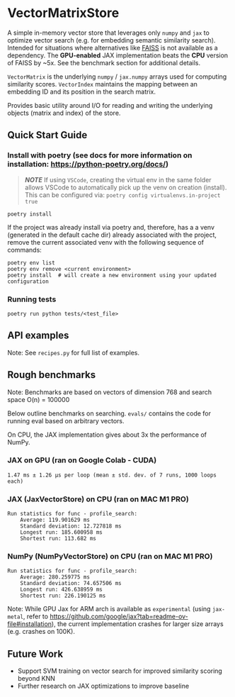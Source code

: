 # VectorMatrixStore

A simple in-memory vector store that leverages only `numpy` and `jax` to
optimize vector search (e.g. for embedding semantic similarity search). Intended
for situations where alternatives like [FAISS](https://github.com/facebookresearch/faiss)
is not available as a dependency. The **GPU-enabled** JAX implementation beats
the **CPU** version of FAISS by ~5x. See the benchmark section for additional
details.

`VectorMatrix` is the underlying `numpy` / `jax.numpy` arrays used for computing
similarity scores. `VectorIndex` maintains the mapping between an embedding ID
and its position in the search matrix.

Provides basic utility around I/O for reading and writing the underlying objects
(matrix and index) of the store.

## Quick Start Guide

### Install with poetry (see docs for more information on installation: <https://python-poetry.org/docs/>)

> **_NOTE_** If using `VSCode`, creating the virtual env in the same folder allows VSCode to automatically pick up the venv on creation (install). This can be configured via: `poetry config virtualenvs.in-project true`

```shell
poetry install
```

If the project was already install via poetry and, therefore, has a a venv (generated in the default cache dir) already associated with the project, remove the current associated venv with the following sequence of commands:

```shell
poetry env list
poetry env remove <current environment>
poetry install  # will create a new environment using your updated configuration
```

### Running tests

```shell
poetry run python tests/<test_file>
```

## API examples

Note: See `recipes.py` for full list of examples.

## Rough benchmarks

Note: Benchmarks are based on vectors of dimension 768 and search space O(n) = 100000

Below outline benchmarks on searching. `evals/` contains the code for running
eval based on arbitrary vectors.

On CPU, the JAX implementation gives about 3x the performance of NumPy.

### JAX on GPU (ran on Google Colab - CUDA)

```shell
1.47 ms ± 1.26 µs per loop (mean ± std. dev. of 7 runs, 1000 loops each)
```

### JAX (JaxVectorStore) on CPU (ran on MAC M1 PRO)

```shell
Run statistics for func - profile_search:
    Average: 119.901629 ms
    Standard deviation: 12.727818 ms
    Longest run: 185.600958 ms
    Shortest run: 113.682 ms
```

### NumPy (NumPyVectorStore) on CPU (ran on MAC M1 PRO)

```shell
Run statistics for func - profile_search:
    Average: 280.259775 ms
    Standard deviation: 74.657506 ms
    Longest run: 426.638959 ms
    Shortest run: 226.190125 ms
```

Note: While GPU Jax for ARM arch is available as `experimental` (using
`jax-metal`, refer to <https://github.com/google/jax?tab=readme-ov-file#installation>),
the current implementation crashes for larger size arrays (e.g. crashes on 100K).

## Future Work

- Support SVM training on vector search for improved similarity scoring beyond KNN
- Further research on JAX optimizations to improve baseline
